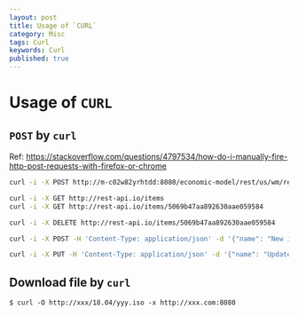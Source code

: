 ```yaml
---
layout: post
title: Usage of `CURL`
category: Misc
tags: Curl
keywords: Curl  
published: true
---
```


# Usage of `CURL`

## `POST` by `curl`
Ref: <https://stackoverflow.com/questions/4797534/how-do-i-manually-fire-http-post-requests-with-firefox-or-chrome>
```bash
curl -i -X POST http://m-c02w82yrhtdd:8080/economic-model/rest/us/wm/returns/calculation

curl -i -X GET http://rest-api.io/items
curl -i -X GET http://rest-api.io/items/5069b47aa892630aae059584

curl -i -X DELETE http://rest-api.io/items/5069b47aa892630aae059584

curl -i -X POST -H 'Content-Type: application/json' -d '{"name": "New item", "year": "2009"}' http://rest-api.io/items

curl -i -X PUT -H 'Content-Type: application/json' -d '{"name": "Updated item", "year": "2010"}' http://rest-api.io/items/5069b47aa892630aae059584
```


## Download file by `curl`
```
$ curl -O http://xxx/18.04/yyy.iso -x http://xxx.com:8080
```